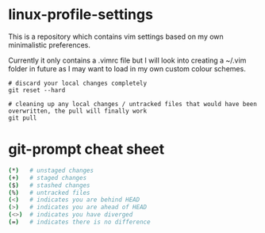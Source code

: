 # linux-profile-settings
This is a repository which contains vim settings based on my own minimalistic preferences.

Currently it only contains a .vimrc file but I will look into creating a ~/.vim folder in future as I may want to load in my own custom colour schemes.

```
# discard your local changes completely
git reset --hard

# cleaning up any local changes / untracked files that would have been overwritten, the pull will finally work
git pull
```

# git-prompt cheat sheet

```bash
(*)   # unstaged changes
(+)   # staged changes
($)   # stashed changes
(%)   # untracked files
(<)   # indicates you are behind HEAD
(>)   # indicates you are ahead of HEAD
(<>)  # indicates you have diverged
(=)   # indicates there is no difference
```
